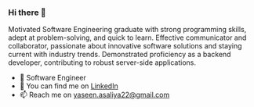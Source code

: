 ### Hi there 👋
Motivated Software Engineering graduate with strong programming skills, adept at problem-solving, and quick to learn. Effective communicator and collaborator, passionate about innovative software solutions and staying current with industry trends. Demonstrated proficiency as a backend developer, contributing to robust server-side applications.
- 🔭 Software Engineer
- 💬 You can find me on <a href="https://www.linkedin.com/in/yaseen-asaliya-8b0675226/">LinkedIn</a>
- 📫 Reach me on yaseen.asaliya22@gmail.com
<!--
**yaseen-asaliya/yaseen-asaliya** is a ✨ _special_ ✨ repository because its `README.md` (this file) appears on your GitHub profile.

Here are some ideas to get you started:

- 🔭 I’m currently working on ...
- 🌱 I’m currently learning ...
- 👯 I’m looking to collaborate on ...
- 🤔 I’m looking for help with ...
- 💬 Ask me about ...
- 📫 How to reach me: ...
- 😄 Pronouns: ...
- ⚡ Fun fact: ...
-->
